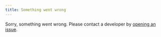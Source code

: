 ```yaml
---
title: Something went wrong
---
```


Sorry, something went wrong. Please contact a developer by [opening an issue](https://github.com/roblox-ts/roblox-ts.github.io/issues).